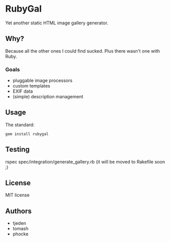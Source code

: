 # RubyGal

Yet another static HTML image gallery generator.

## Why?

Because all the other ones I could find sucked. Plus there wasn't one with Ruby.

### Goals

* pluggable image processors
* custom templates
* EXIF data
* (simple) description management 

## Usage

The standard:

    gem install rubygal

## Testing

rspec spec/integration/generate_gallery.rb  (it will be moved to Rakefile soon ;)

## License

MIT license

## Authors

* tjeden
* tomash
* phocke
